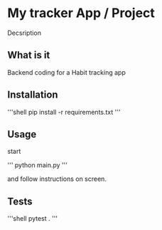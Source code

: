 # My tracker App / Project

Decsription


##  What is it 

Backend coding for a Habit tracking app

## Installation

'''shell 
pip install -r requirements.txt 
'''

## Usage

start

'''
python main.py
'''

and follow instructions on screen.

## Tests

'''shell
pytest .
'''
